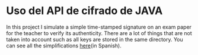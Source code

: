 # Uso del API de cifrado de JAVA

In this project I simulate a simple time-stamped signature on an exam paper for the teacher to verify its authenticity. There are a lot of things that are not taken into account such as all keys are stored in the same directory. You can see all the simplifications [here](https://github.com/Cibranix/Uso-del-API-de-cifrado-de-JAVA/blob/master/MemoriaJCA_CibranCores.pdf)(in Spanish).
